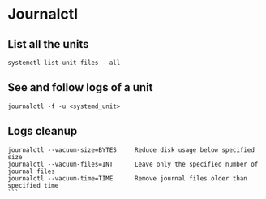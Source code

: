 # Journalctl

## List all the units
```
systemctl list-unit-files --all
```

## See and follow logs of a unit
```
journalctl -f -u <systemd_unit>
```

## Logs cleanup
````
journalctl --vacuum-size=BYTES     Reduce disk usage below specified size
journalctl --vacuum-files=INT      Leave only the specified number of journal files
journalctl --vacuum-time=TIME      Remove journal files older than specified time
```




